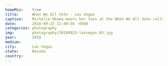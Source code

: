 ```yaml
---
homeMix:	true
title:  	When We All Vote - Las Vegas
caption:	Michelle Obama meets her fans at the When We All Vote rally in Las Vegas
date:   	2018-09-23 11:49:56 -0500
categories: photography
img:		photography/20180923-lasvegas-03.jpg
year:		2018
medium:
city:		Las Vegas
state:		Nevada
country:
---
```

